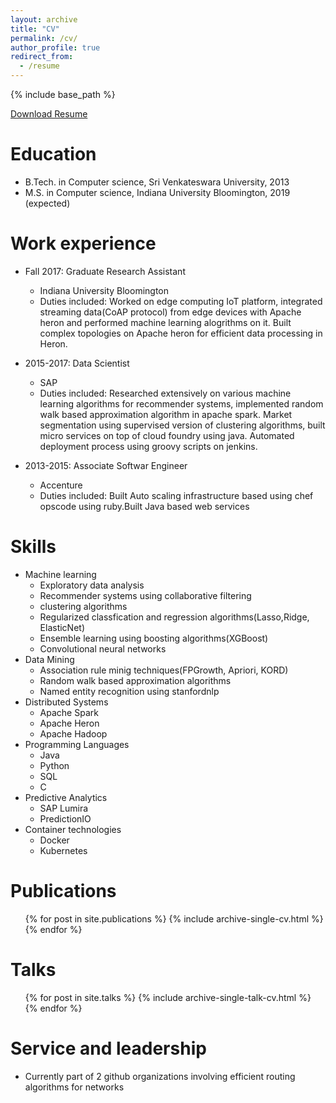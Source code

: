 ```yaml
---
layout: archive
title: "CV"
permalink: /cv/
author_profile: true
redirect_from:
  - /resume
---
```


{% include base_path %}

[Download Resume](/files/Data_scientist.pdf)

Education
======
* B.Tech. in Computer science, Sri Venkateswara University, 2013
* M.S. in Computer science, Indiana University Bloomington, 2019 (expected)

Work experience
======
* Fall 2017: Graduate Research Assistant
  * Indiana University Bloomington
  * Duties included: Worked on edge computing IoT platform, integrated streaming data(CoAP protocol) from edge devices with Apache heron and performed machine learning alogrithms on it. Built complex topologies on Apache heron for efficient data processing in Heron.

* 2015-2017: Data Scientist
  * SAP
  * Duties included: Researched extensively on various machine learning algorithms for recommender systems, implemented random walk based approximation algorithm in apache spark. Market segmentation using supervised version of clustering algorithms, built micro services on top of cloud foundry using java. Automated deployment process using groovy scripts on jenkins.

* 2013-2015: Associate Softwar Engineer
  * Accenture
  * Duties included: Built Auto scaling infrastructure based using chef opscode using ruby.Built Java based web services 
  
Skills
======
* Machine learning
  * Exploratory data analysis
  * Recommender systems using collaborative filtering
  * clustering algorithms
  * Regularized classfication and regression algorithms(Lasso,Ridge, ElasticNet)
  * Ensemble learning using boosting algorithms(XGBoost)
  * Convolutional neural networks
* Data Mining
  * Association rule minig techniques(FPGrowth, Apriori, KORD)
  * Random walk based approximation algorithms
  * Named entity recognition using stanfordnlp
* Distributed Systems
  * Apache Spark
  * Apache Heron
  * Apache Hadoop
* Programming Languages
  * Java
  * Python
  * SQL
  * C
* Predictive Analytics
  * SAP Lumira
  * PredictionIO
* Container technologies
  * Docker
  * Kubernetes

Publications
======
  <ul>{% for post in site.publications %}
    {% include archive-single-cv.html %}
  {% endfor %}</ul>
  
Talks
======
  <ul>{% for post in site.talks %}
    {% include archive-single-talk-cv.html %}
  {% endfor %}</ul>
  

Service and leadership
======
* Currently part of 2 github organizations involving efficient routing algorithms for networks
